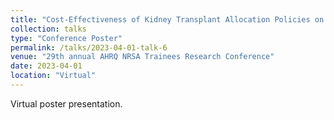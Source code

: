 ```yaml
---
title: "Cost-Effectiveness of Kidney Transplant Allocation Policies on Older Deceased Donor Transplant Candidates"
collection: talks
type: "Conference Poster"
permalink: /talks/2023-04-01-talk-6
venue: "29th annual AHRQ NRSA Trainees Research Conference"
date: 2023-04-01
location: "Virtual"
---
```


Virtual poster presentation.
